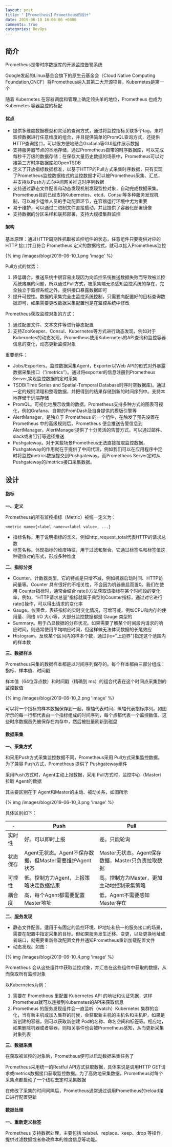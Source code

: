 ```yaml
---
layout: post
title: "【Prometheus】Prometheus的设计"
date: 2019-06-10 16:06:06 +0800
comments: true
categories: DevOps
---
```


<!-- more -->

## 简介
Prometheus是带时序数据库的开源监控告警系统

Google发起的Linux基金会旗下的原生云基金会（Cloud Native Computing Foundation,CNCF）将Prometheus纳入其第二大开源项目，Kubernetes是第一个

随着 Kubernetes 在容器调度和管理上确定领头羊的地位，Prometheus 也成为 Kubernetes 容器监控的标配

#### 优点
* 提供多维度数据模型和灵活的查询方式，通过将监控指标关联多个tag，来将监控数据进行任意维度的组合，并且提供简单的PromQL查询方式，还提供HTTP查询接口，可以很方便地结合Grafana等GUI组件展示数据
* 支持服务器节点的本地存储，通过Prometheus自带的时序数据库，可以完成每秒千万级的数据存储；在保存大量历史数据的场景中，Prometheus可以对接第三方时序数据库如OpenTSDB
* 定义了开放指标数据标准，以基于HTTP的Pull方式采集时序数据，只有实现了Prometheus监控数据格式的监控数据才可以被Prometheus采集、汇总，并支持以Push方式向中间网关推送时序列数据
* 支持通过静态文件配置和动态发现机制发现监控对象，自动完成数据采集。Prometheus目前已经支持Kubernetes、etcd、Consul等多种服务发现机制，可以减少运维人员的手动配置环节，在容器运行环境中尤为重要
* 易于维护，可以通过二进制文件直接启动，并且提供了容器化部署镜像
* 支持数据的分区采样和联邦部署，支持大规模集群监控

#### 架构
基本原理：通过HTTP周期性抓取被监控组件的状态，任意组件只要提供对应的 HTTP 接口并且符合 Prometheus 定义的数据格式，就可以接入Prometheus监控

{% img /images/blog/2019-06-10_1.png 'image' %}

Pull方式的优势：

1. 降低耦合。推送系统中很容易出现因为向监控系统推送数据失败而导致被监控系统瘫痪的问题，所以通过Pull方式，被采集端无须感知监控系统的存在，完全独立于监控系统之外，提供接口暴露数据即可
2. 提升可控性。数据的采集完全由监控系统控制，只需要向配置好的目标查询数据即可，如果需要更改数据采集配置也是在监控系统中修改

Prometheus获取监控对象的方式：

1. 通过配置文件、文本文件等进行静态配置
2. 支持ZooKeeper、Consul、Kubernetes等方式进行动态发现，例如对于Kubernetes的动态发现，Prometheus使用Kubernetes的API查询和监控容器信息的变化，动态更新监控对象

重要组件：

* Jobs/Exporters。监控数据采集Agent，Exporter以Web API的形式对外暴露数据采集接口（”/metrics”）。通过将exporter的信息注册到Prometheus Server,实现监控数据的定时采集
* TSDB(Time Series and Spatial-Temporal Database时序时空数据库)。通过一定的规则清理和整理数据，并把得到的结果存储到新的时间序列中。支持本地存储于远端存储
* PromQL。可视化地展示收集的数据。Prometheus支持多种方式的图表可视化，例如Grafana、自带的PromDash及自身提供的模版引擎等
* AlertManager。是独立于 Prometheus 的一个组件，在触发了预先设置在Prometheus 中的高级规则后，Prometheus 便会推送告警信息到 AlertManager。AlertManager提供了十分灵活的告警方式，可以通过邮件、slack或者钉钉等途径推送
* Pushgateway。对于某些场景Prometheus无法直接拉取监控数据，Pushgateway的作用就在于提供了中间代理，例如我们可以在应用程序中定时将监控metrics数据提交到Pushgateway。而Prometheus Server定时从Pushgateway的/metrics接口采集数据。

## 设计
#### 指标
**一、定义**

Prometheus的所有监控指标（Metric）被统一定义为：

`<metric name>{<label name>=<label value>, ...}`

* 指标名称。用于说明指标的含义，例如http_request_total代表HTTP的请求总数
* 标签名称。体现指标的维度特征，用于过滤和聚合。它通过标签名和标签值这种键值对的形式，形成多种维度

**二、指标分类**

* Counter。计数器类型，它的特点是只增不减，例如机器启动时间、HTTP访问量等。Counter 具有很好的不相关性，不会因为机器重启而置0。我们在使用 Counter指标时，通常会结合 rate()方法获取该指标在某个时间段的变化率，例如，“HTTP请求总量”指标就属于典型的Counter指标，通过对它进行rate()操作，可以得出请求的变化率
* Gauge。仪表盘，表征指标的实时变化情况，可增可减，例如CPU和内存的使用量、网络 I/O 大小等，大部分监控数据都是 Gauge 类型的
* Summary。用于凸显数据的分布状况。如果需要了解某个时间段内请求的响应时间，则通常使用平均响应时间，但这样做无法体现数据的长尾效应
* Histogram。反映某个区间内的样本个数，通过{le="上边界"}指定这个范围内的样本数

**三、数据样本**

Prometheus采集的数据样本都是以时间序列保存的。每个样本都由三部分组成：指标、样本值、时间戳

样本值（64位浮点数）和时间戳（精确到 ms）的组合代表在这个时间点采集到的监控数值

{% img /images/blog/2019-06-10_2.png 'image' %}

可以将一个指标的样本数据保存到一起，横轴代表时间，纵轴代表指标序列。如图所示的每一行都代表由一个指标组成的时间序列，每个点都代表一个监控数值，这些时序数据首先被保存在内存中，然后被批量刷新到磁盘

#### 数据采集
**一、采集方式**

和采用Push方式采集监控数据不同，Prometheus采用 Pull方式采集监控数据。为了兼容 Push方式，Prometheus 提供了 Pushgateway组件

采用Push方式时，Agent主动上报数据，采用 Pull方式时，监控中心（Master）拉取 Agent的数据

其主要区别在于 Agent和Master的主动、被动关系，如图所示

{% img /images/blog/2019-06-10_3.png 'image' %}

具体区别如下：

 -| Push | Pull 
---- | --- | ---
实时性 | 好。可以即时上报 | 差。只能轮询 
状态保存 | Agent无状态。Agent不保存数据，但Master需要维护Agent状态 | Master无状态。Agent保存数据，Master只负责拉取数据
可控性 | 低。控制方为Agent，上报策略决定数据结果 | 高。控制方为Master，更加主动地控制采集策略
耦合度 | 高，每个Agent都需要配置Master地址 | 低，Agent不需要感知Master存在 

**二、服务发现**

* 静态文件配置。适用于有固定的监控环境、IP地址和统一的服务接口的场景，需要在配置中指定采集的目标。但如果服务发生迁移、变更，以及更换地址或者端口，就需要重新修改配置文件并通知Prometheus重新加载配置文件
* 动态发现。如图：

{% img /images/blog/2019-06-10_4.png 'image' %}

Prometheus 会从这些组件中获取监控对象，并汇总在这些组件中获取的数据，从而获取所有监控对象

以Kubernetes为例：

1. 需要在 Prometheus 里配置 Kubernetes API 的地址和认证凭据，这样Prometheus就可以连接到Kubernetes的API来获取信息
2. Prometheus 的服务发现组件会一直监听（watch）Kubernetes 集群的变化，当有新主机或加入集群的时候，会获取新主机的主机名和主机IP，如果是新创建的容器，则可以获取新创建 Pod的名称、命名空间和标签等。相应地，如果删除机器或者容器，则相关事件也会被Prometheus感知，从而更新采集对象列表

**三、数据采集**

在获取被监控的对象后，Prometheus便可以启动数据采集任务了

Prometheus采用统一的Restful API方式获取数据，具体来说是调用HTTP GET请求或metrics数据接口获取监控数据。为了高效地采集数据，Prometheus对每个采集点都启动了一个线程去定时采集数据

在修改了采集的时间间隔后，Prometheus通常通过调用Prometheus的reload接口进行配置更新

#### 数据处理

**一、重新定义标签**

Prometheus 支持数据处理，主要包括 relabel、replace、keep、drop 等操作，提供过滤数据或者修改样本的维度信息等功能。



